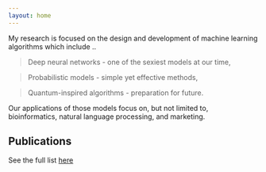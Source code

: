 ```yaml
---
layout: home
---
```


My research is focused on the design and development of machine learning algorithms which include .. 

> Deep neural networks - one of the sexiest models at our time, 

> Probabilistic models - simple yet effective methods, 

> Quantum-inspired algorithms - preparation for future. 

Our applications of those models focus on, but not limited to, bioinformatics, natural language processing, and marketing.


## Publications

See the full list [here](https://scholar.google.com/citations?user=YXlN75AAAAAJ&hl=en)
